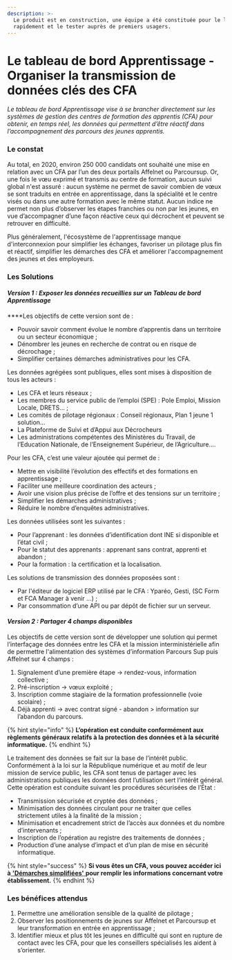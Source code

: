```yaml
---
description: >-
  Le produit est en construction, une équipe a été constituée pour le lancer
  rapidement et le tester auprès de premiers usagers.
---
```


# Le tableau de bord Apprentissage - Organiser la transmission de données clés des CFA

_Le tableau de bord Apprentissage vise à se brancher directement sur les systèmes de gestion des centres de formation des apprentis \(CFA\) pour obtenir, en temps réel, les données qui permettent d’être réactif dans l’accompagnement des parcours des jeunes apprentis._

### Le constat 

Au total, en 2020, environ 250 000 candidats ont souhaité une mise en relation avec un CFA par l’un des deux portails Affelnet ou Parcoursup. Or, une fois le vœu exprimé et transmis au centre de formation, aucun suivi global n'est assuré : aucun système ne permet de savoir combien de vœux se sont traduits en entrée en apprentissage, dans la spécialité et le centre visés ou dans une autre formation avec le même statut. Aucun indice ne permet non plus d’observer les étapes franchies ou non par les jeunes, en vue d’accompagner d’une façon réactive ceux qui décrochent et peuvent se retrouver en difficulté. 

Plus généralement, l'écosystème de l'apprentissage manque d'interconnexion pour simplifier les échanges, favoriser un pilotage plus fin et réactif, simplifier les démarches des CFA et améliorer l'accompagnement des jeunes et des employeurs.  


### Les Solutions

####  _**Version 1  : Exposer les données recueillies sur un Tableau de bord Apprentissage**_

  
****Les objectifs de cette version sont de : 

* Pouvoir savoir comment évolue le nombre d’apprentis dans un territoire ou un secteur économique ;
* Dénombrer les jeunes en recherche de contrat ou en risque de décrochage ;
* Simplifier certaines démarches administratives pour les CFA.

Les données agrégées sont publiques, elles sont mises à disposition de tous les acteurs :

* Les CFA et leurs réseaux ;
* Les membres du service public de l’emploi \(SPE\) : Pole Emploi, Mission Locale, DRETS… ;
* Les comités de pilotage régionaux : Conseil régionaux, Plan 1 jeune 1 solution…
* La Plateforme de Suivi et d’Appui aux Décrocheurs
* Les administrations compétentes des Ministères du Travail, de l’Education Nationale, de l’Enseignement Supérieur, de l’Agriculture….

Pour les CFA, c’est une valeur ajoutée qui permet de : 

* Mettre en visibilité l’évolution des effectifs et des formations en apprentissage ;
* Faciliter une meilleure coordination des acteurs ;
* Avoir une vision plus précise de l’offre et des tensions sur un territoire ;
* Simplifier les démarches administratives ;
* Réduire le nombre d’enquêtes administratives.

Les données utilisées sont les suivantes : 

* Pour l’apprenant : les données d’identification dont INE si disponible et l’état civil ;
* Pour le statut des apprenants : apprenant sans contrat, apprenti et abandon ;
* Pour la formation : la certification et la localisation.

Les solutions de transmission des données proposées sont : 

* Par l'éditeur de logiciel ERP utilisé par le CFA : Yparéo, Gesti, \(SC Form et FCA Manager à venir ...\) ;
* Par consommation d’une API ou par dépôt de fichier sur un serveur.

#### _**Version 2 : Partager 4 champs disponibles**_  

Les objectifs de cette version sont de développer une solution qui permet l’interfaçage des données entre les CFA et la mission interministérielle afin de permettre l'alimentation des systèmes d’information Parcours Sup puis Affelnet sur 4 champs : 

1. Signalement d’une première étape -&gt; rendez-vous, information collective ;
2. Pré-inscription -&gt; vœux exploité ;
3. Inscription comme stagiaire de la formation professionnelle \(voie scolaire\) ;
4. Déjà apprenti -&gt; avec contrat signé - abandon &gt; information sur l’abandon du parcours.

{% hint style="info" %}
**L’opération est conduite conformément aux règlements généraux relatifs à la protection des données et à la sécurité informatique.**
{% endhint %}

Le traitement des données se fait sur la base de l’intérêt public. Conformément à la loi sur la République numérique et au motif de leur mission de service public, les CFA sont tenus de partager avec les administrations publiques les données dont l’utilisation sert l’intérêt général. Cette opération est conduite suivant les procédures sécurisées de l’État :

* Transmission sécurisée et cryptée des données ;
* Minimisation des données circulant pour ne traiter que celles strictement utiles à la finalité de la mission ;
* Minimisation et encadrement strict de l’accès aux données et du nombre d’intervenants ;
* Inscription de l’opération au registre des traitements de données ;
* Production d’une analyse d’impact et d’un plan de mise en sécurité informatique.

{% hint style="success" %}
**Si vous êtes un CFA, vous pouvez accéder ici à**[ **'Démarches simplifiées'** ](https://www.demarches-simplifiees.fr/commencer/simplification-transmission-donnees)**pour remplir les informations concernant votre établissement.**
{% endhint %}

### Les bénéfices attendus

1. Permettre une amélioration sensible de la qualité de pilotage ;
2. Observer les positionnements de jeunes sur Affelnet et Parcoursup et leur transformation en entrée en apprentissage ;
3. Identifier mieux et plus tôt les jeunes en difficulté qui sont en rupture de contact avec les CFA, pour que les conseillers spécialisés les aident à s’orienter.

